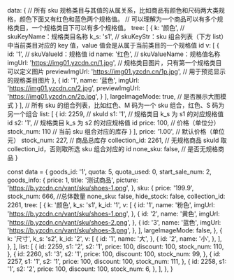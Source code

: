data: {
// 所有 sku 规格类目与其值的从属关系，比如商品有颜色和尺码两大类规格，颜色下面又有红色和蓝色两个规格值。
// 可以理解为一个商品可以有多个规格类目，一个规格类目下可以有多个规格值。
tree: [
{
k: '颜色', // skuKeyName：规格类目名称
k_s: 's1', // skuKeyStr：sku 组合列表（下方 list）中当前类目对应的 key 值，value 值会是从属于当前类目的一个规格值 id
v: [
{
id: '1', // skuValueId：规格值 id
name: '红色', // skuValueName：规格值名称
imgUrl: 'https://img01.yzcdn.cn/1.jpg', // 规格类目图片，只有第一个规格类目可以定义图片
previewImgUrl: 'https://img01.yzcdn.cn/1p.jpg', // 用于预览显示的规格类目图片
},
{
id: '1',
name: '蓝色',
imgUrl: 'https://img01.yzcdn.cn/2.jpg',
previewImgUrl: 'https://img01.yzcdn.cn/2p.jpg',
}
],
largeImageMode: true, // 是否展示大图模式
}
],
// 所有 sku 的组合列表，比如红色、M 码为一个 sku 组合，红色、S 码为另一个组合
list: [
{
id: 2259, // skuId
s1: '1', // 规格类目 k_s 为 s1 的对应规格值 id
s2: '1', // 规格类目 k_s 为 s2 的对应规格值 id
price: 100, // 价格（单位分）
stock_num: 110 // 当前 sku 组合对应的库存
}
],
price: '1.00', // 默认价格（单位元）
stock_num: 227, // 商品总库存
collection_id: 2261, // 无规格商品 skuId 取 collection_id，否则取所选 sku 组合对应的 id
none_sku: false, // 是否无规格商品
}

<!-- 前端模拟字段 参考-->

const data = {
goods_id: '1',
quota: 5,
quota_used: 0,
start_sale_num: 2,
goods_info: {
price: 1,
title: '测试商品',
picture: 'https://b.yzcdn.cn/vant/sku/shoes-1.png',
},
sku: {
price: '199.9',
stock_num: 666, //总体数量
none_sku: false,
hide_stock: false,
collection_id: 2261,
tree: [
{
k: '颜色',
k_s: 's1',
k_id: '1',
v: [
{
id: '1',
name: '粉色',
imgUrl: 'https://b.yzcdn.cn/vant/sku/shoes-1.png',
},
{
id: '2',
name: '黄色',
imgUrl: 'https://b.yzcdn.cn/vant/sku/shoes-2.png',
},
{
id: '3',
name: '蓝色',
imgUrl: 'https://b.yzcdn.cn/vant/sku/shoes-3.png',
},
],
largeImageMode: false,
},
{
k: '尺寸',
k_s: 's2',
k_id: '2',
v: [
{
id: '1',
name: '大',
},
{
id: '2',
name: '小',
},
],
},
],
list: [
{
id: 2259,
s1: '2',
s2: '1',
price: 100,
discount: 100,
stock_num: 110,
},
{
id: 2260,
s1: '3',
s2: '1',
price: 100,
discount: 100,
stock_num: 99,
},
{
id: 2257,
s1: '1',
s2: '1',
price: 100,
discount: 100,
stock_num: 111,
},
{
id: 2258,
s1: '1',
s2: '2',
price: 100,
discount: 100,
stock_num: 6,
},
],
},
}
